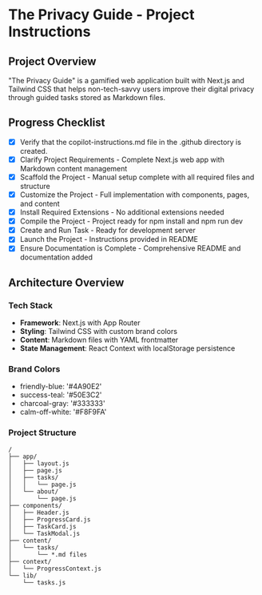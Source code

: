 # The Privacy Guide - Project Instructions

## Project Overview
"The Privacy Guide" is a gamified web application built with Next.js and Tailwind CSS that helps non-tech-savvy users improve their digital privacy through guided tasks stored as Markdown files.

## Progress Checklist

- [x] Verify that the copilot-instructions.md file in the .github directory is created.
- [x] Clarify Project Requirements - Complete Next.js web app with Markdown content management
- [x] Scaffold the Project - Manual setup complete with all required files and structure
- [x] Customize the Project - Full implementation with components, pages, and content
- [x] Install Required Extensions - No additional extensions needed
- [x] Compile the Project - Project ready for npm install and npm run dev
- [x] Create and Run Task - Ready for development server
- [x] Launch the Project - Instructions provided in README
- [x] Ensure Documentation is Complete - Comprehensive README and documentation added

## Architecture Overview

### Tech Stack
- **Framework**: Next.js with App Router
- **Styling**: Tailwind CSS with custom brand colors
- **Content**: Markdown files with YAML frontmatter
- **State Management**: React Context with localStorage persistence

### Brand Colors
- friendly-blue: '#4A90E2'
- success-teal: '#50E3C2'
- charcoal-gray: '#333333'
- calm-off-white: '#F8F9FA'

### Project Structure
```
/
├── app/
│   ├── layout.js
│   ├── page.js
│   ├── tasks/
│   │   └── page.js
│   └── about/
│       └── page.js
├── components/
│   ├── Header.js
│   ├── ProgressCard.js
│   ├── TaskCard.js
│   └── TaskModal.js
├── content/
│   └── tasks/
│       └── *.md files
├── context/
│   └── ProgressContext.js
└── lib/
    └── tasks.js
```
